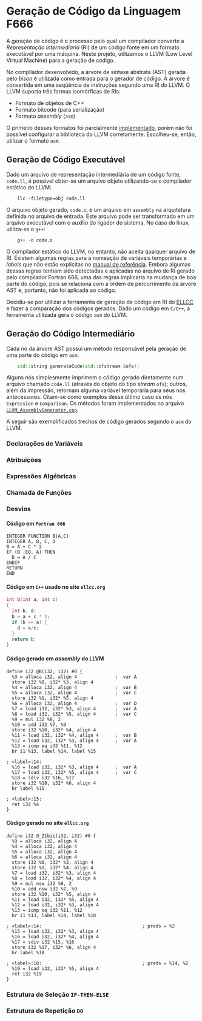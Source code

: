 # Geração de Código da Linguagem F666


A geração de código é o processo pelo qual um compilador converte a *Representação Intermediária* (RI) de um código fonte em um formato executável por uma máquina. Neste projeto, utilizamos o LLVM (Low Level Virtual Machine) para a geração de código.

No compilador desenvolvido, a árvore de sintaxe abstrata (AST) gerada pelo *bison* é utilizada como entrada para o gerador de código. A árvore é convertida em uma seqüência de instruções segundo uma RI do LLVM. O LLVM suporta três formas isomórficas de RIs:

* Formato de objetos de C++
* Formato bitcode (para serialização)
* Formato *assembly* (`asm`)

O primeiro desses formatos foi parcialmente [implementado](https://github.com/makhles/f666/blob/master/src/codegen.cpp), porém não foi possível configurar a biblioteca do LLVM corretamente. Escolheu-se, então, utilizar o formato `asm`.



## Geração de Código Executável

Dado um arquivo de representação intermediária de um código fonte, `code.ll`, é possível obter-se um arquivo objeto utilizando-se o compilador estático do LLVM:

```
    llc -filetype=obj code.ll
```

O arquivo objeto gerado, `code.o`, é um arquivo em `assembly` na arquitetura definida no arquivo de entrada. Este arquivo pode ser transformado em um arquivo executável com o auxílio do ligador do sistema. No caso do linux, utiliza-se o `g++`:

```
    g++ -o code.o
```

O compilador estático do LLVM, no entanto, não aceita qualquer arquivo de RI. Existem algumas regras para a nomeação de variáveis temporárias e *labels* que não estão explícitas no [manual de referência](https://releases.llvm.org/3.8.0/docs/LangRef.html). Embora algumas dessas regras tenham sido detectadas e aplicadas no arquivo de RI gerado pelo compilador Fortran 666, uma das regras implicaria na mudança de boa parte do código, pois se relaciona com a ordem de percorrimento da árvore AST e, portanto, não foi aplicada ao código.

Decidiu-se por utilizar a ferramenta de geração de código em RI do [ELLCC](http://ellcc.org/demo/index.cgi) e fazer a comparação dos códigos gerados. Dado um código em `C/C++`, a ferramenta utilizada gera o código `asm` do LLVM.



## Geração do Código Intermediário

Cada nó da árvore AST possui um método responsável pela geração de uma parte do código em `asm`:

```C++
    std::string generateCode(std::ofstream &ofs);
``` 

Alguns nós simplesmente imprimem o código gerado diretamente num arquivo chamado `code.ll` (através do objeto do tipo *stream* `ofs`); outros, além da impressão, retornam alguma variável temporária para seus nós antecessores. Citam-se como exemplos desse último caso os nós `Expression` e `Comparison`. Os métodos foram implementados no arquivo [`LLVM_AssemblyGenerator.cpp`](https://github.com/makhles/f666/blob/slave/src/LLVM_AssemblyGenerator.cpp).

A seguir são exemplificados trechos de código gerados segundo o `asm` do LLVM.




### Declarações de Variáveis
### Atribuições
### Expressões Algébricas
### Chamada de Funções




### Desvios

#### Código em `Fortran 666`

```Fortran
INTEGER FUNCTION B(A,C)
INTEGER A, B, C, D
B = A + C * 2
IF (B .EQ. A) THEN
  D = A / C
ENDIF
RETURN
END
```

#### Código em `C++` usado no site `ellcc.org`

```C++
int b(int a, int c)
{
  int b, d;
  b = a + c * 2;
  if (b == a) {
    d = a/c;
  }
  return b;
}
```



#### Código gerado em _assembly_ do LLVM

```
define i32 @B(i32, i32) #0 {
  %3 = alloca i32, align 4              ;  var A
  store i32 %0, i32* %3, align 4
  %4 = alloca i32, align 4              ;  var B
  %5 = alloca i32, align 4              ;  var C
  store i32 %1, i32* %5, align 4
  %6 = alloca i32, align 4              ;  var D
  %7 = load i32, i32* %3, align 4       ;  var A
  %8 = load i32, i32* %5, align 4       ;  var C
  %9 = mul i32 %8, 2
  %10 = add i32 %7, %9
  store i32 %10, i32* %4, align 4
  %11 = load i32, i32* %4, align 4      ;  var B
  %12 = load i32, i32* %3, align 4      ;  var A
  %13 = icmp eq i32 %11, %12
  br i1 %13, label %14, label %15

; <label>:14:
  %16 = load i32, i32* %3, align 4      ;  var A
  %17 = load i32, i32* %5, align 4      ;  var C
  %18 = sdiv i32 %16, %17
  store i32 %18, i32* %6, align 4
  br label %15

; <label>:15:
  ret i32 %4
}
```

#### Código gerado no site `ellcc.org`

```
define i32 @_Z1bii(i32, i32) #0 {
  %3 = alloca i32, align 4
  %4 = alloca i32, align 4
  %5 = alloca i32, align 4
  %6 = alloca i32, align 4
  store i32 %0, i32* %3, align 4
  store i32 %1, i32* %4, align 4
  %7 = load i32, i32* %3, align 4
  %8 = load i32, i32* %4, align 4
  %9 = mul nsw i32 %8, 2
  %10 = add nsw i32 %7, %9
  store i32 %10, i32* %5, align 4
  %11 = load i32, i32* %5, align 4
  %12 = load i32, i32* %3, align 4
  %13 = icmp eq i32 %11, %12
  br i1 %13, label %14, label %18

; <label>:14:                                     ; preds = %2
  %15 = load i32, i32* %3, align 4
  %16 = load i32, i32* %4, align 4
  %17 = sdiv i32 %15, %16
  store i32 %17, i32* %6, align 4
  br label %18

; <label>:18:                                     ; preds = %14, %2
  %19 = load i32, i32* %5, align 4
  ret i32 %19
}
```


### Estrutura de Seleção `IF-THEN-ELSE`
### Estrutura de Repetição `DO`